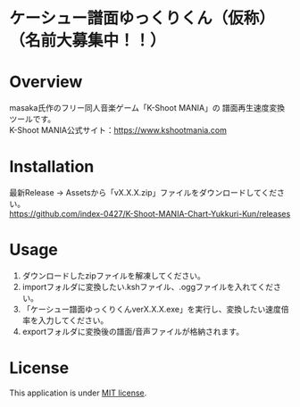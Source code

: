 # ケーシュー譜面ゆっくりくん（仮称）（名前大募集中！！）

# Overview
masaka氏作のフリー同人音楽ゲーム「K-Shoot MANIA」の
譜面再生速度変換ツールです。<br>
K-Shoot MANIA公式サイト：https://www.kshootmania.com

# Installation

最新Release -> Assetsから「vX.X.X.zip」ファイルをダウンロードしてください。<br>
https://github.com/index-0427/K-Shoot-MANIA-Chart-Yukkuri-Kun/releases

# Usage
1. ダウンロードしたzipファイルを解凍してください。
1. importフォルダに変換したい.kshファイル、.oggファイルを入れてください。
1. 「ケーシュー譜面ゆっくりくんverX.X.X.exe」を実行し、変換したい速度倍率を入力してください。
1. exportフォルダに変換後の譜面/音声ファイルが格納されます。

# License

This application is under [MIT license](https://en.wikipedia.org/wiki/MIT_License).
